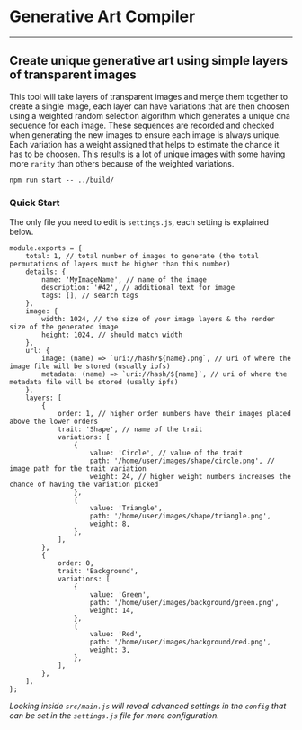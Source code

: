 # Generative Art Compiler

---

## Create unique generative art using simple layers of transparent images
This tool will take layers of transparent images and merge them together to create a single image, each layer can have variations that are then choosen using a weighted random selection algorithm which generates a unique dna sequence for each image. These sequences are recorded and checked when generating the new images to ensure each image is always unique. Each variation has a weight assigned that helps to estimate the chance it has to be choosen. This results is a lot of unique images with some having more `rarity` than others because of the weighted variations.

`npm run start -- ../build/`

### Quick Start
The only file you need to edit is `settings.js`, each setting is explained below.

```
module.exports = {
	total: 1, // total number of images to generate (the total permutations of layers must be higher than this number)
	details: {
		name: 'MyImageName', // name of the image
		description: '#42', // additional text for image
		tags: [], // search tags
	},
	image: {
		width: 1024, // the size of your image layers & the render size of the generated image
		height: 1024, // should match width
	},
	url: {
		image: (name) => `uri://hash/${name}.png`, // uri of where the image file will be stored (usually ipfs)
		metadata: (name) => `uri://hash/${name}`, // uri of where the metadata file will be stored (usally ipfs)
	},
	layers: [
		{
			order: 1, // higher order numbers have their images placed above the lower orders
			trait: 'Shape', // name of the trait
			variations: [
				{
					value: 'Circle', // value of the trait
					path: '/home/user/images/shape/circle.png', // image path for the trait variation
					weight: 24, // higher weight numbers increases the chance of having the variation picked
				},
				{
					value: 'Triangle',
					path: '/home/user/images/shape/triangle.png',
					weight: 8,
				},
			],
		},
		{
			order: 0,
			trait: 'Background',
			variations: [
				{
					value: 'Green',
					path: '/home/user/images/background/green.png',
					weight: 14,
				},
				{
					value: 'Red',
					path: '/home/user/images/background/red.png',
					weight: 3,
				},
			],
		},
	],
};
```

_Looking inside `src/main.js` will reveal advanced settings in the `config` that can be set in the `settings.js` file for more configuration._
